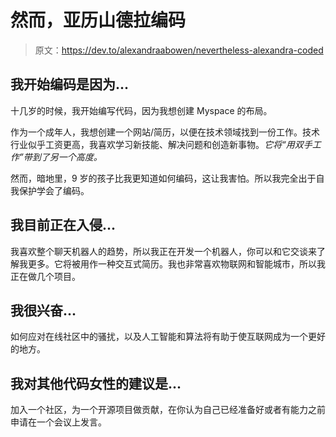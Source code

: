 # 然而，亚历山德拉编码

> 原文：<https://dev.to/alexandraabowen/nevertheless-alexandra-coded>

## 我开始编码是因为...

十几岁的时候，我开始编写代码，因为我想创建 Myspace 的布局。

作为一个成年人，我想创建一个网站/简历，以便在技术领域找到一份工作。技术行业似乎工资更高，我喜欢学习新技能、解决问题和创造新事物。*它将“用双手工作”带到了另一个高度。*

然而，暗地里，9 岁的孩子比我更知道如何编码，这让我害怕。所以我完全出于自我保护学会了编码。

## 我目前正在入侵...

我喜欢整个聊天机器人的趋势，所以我正在开发一个机器人，你可以和它交谈来了解我更多。它将被用作一种交互式简历。我也非常喜欢物联网和智能城市，所以我正在做几个项目。

## 我很兴奋...

如何应对在线社区中的骚扰，以及人工智能和算法将有助于使互联网成为一个更好的地方。

## 我对其他代码女性的建议是...

加入一个社区，为一个开源项目做贡献，在你认为自己已经准备好或者有能力之前申请在一个会议上发言。
